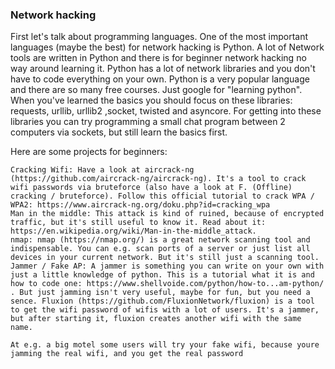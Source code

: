 

### Network hacking

First let's talk about programming languages. One of the most important languages (maybe the best) for network hacking is Python. A lot of Network tools are written in Python and there is for beginner network hacking no way around learning it. Python has a lot of network libraries and you don't have to code everything on your own. Python is a very popular language and there are so many free courses. Just google for "learning python". When you've learned the basics you should focus on these libraries: requests, urllib, urllib2 ,socket, twisted and asyncore. For getting into these libraries you can try programming a small chat program between 2 computers via sockets, but still learn the basics first.

Here are some projects for beginners:

    Cracking Wifi: Have a look at aircrack-ng (https://github.com/aircrack-ng/aircrack-ng). It's a tool to crack wifi passwords via bruteforce (also have a look at F. (Offline) cracking / bruteforce). Follow this official tutorial to crack WPA / WPA2: https://www.aircrack-ng.org/doku.php?id=cracking_wpa
    Man in the middle: This attack is kind of ruined, because of encrypted traffic, but it's still useful to know it. Read about it: https://en.wikipedia.org/wiki/Man-in-the-middle_attack.
    nmap: nmap (https://nmap.org/) is a great network scanning tool and indispensable. You can e.g. scan ports of a server or just list all devices in your current network. But it's still just a scanning tool.
    Jammer / Fake AP: A jammer is something you can write on your own with just a little knowledge of python. This is a tutorial what it is and how to code one: https://www.shellvoide.com/python/how-to...am-python/ . But just jamming isn't very useful, maybe for fun, but you need a sence. Fluxion (https://github.com/FluxionNetwork/fluxion) is a tool to get the wifi password of wifis with a lot of users. It's a jammer, but after starting it, fluxion creates another wifi with the same name. 
    
    At e.g. a big motel some users will try your fake wifi, because youre jamming the real wifi, and you get the real password 
